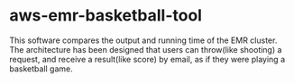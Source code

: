 # aws-emr-basketball-tool
This software compares the output and running time of the EMR cluster. The architecture has been designed that users can throw(like shooting) a request, and receive a result(like score) by email, as if they were playing a basketball game.
